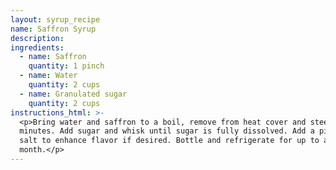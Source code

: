 ```yaml
---
layout: syrup_recipe
name: Saffron Syrup
description:
ingredients:
  - name: Saffron
    quantity: 1 pinch
  - name: Water
    quantity: 2 cups
  - name: Granulated sugar
    quantity: 2 cups
instructions_html: >-
  <p>Bring water and saffron to a boil, remove from heat cover and steep for 10
  minutes. Add sugar and whisk until sugar is fully dissolved. Add a pinch of
  salt to enhance flavor if desired. Bottle and refrigerate for up to a
  month.</p>
---
```



